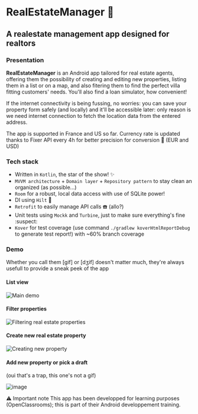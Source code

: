 # RealEstateManager :city_sunrise:
## A realestate management app designed for realtors

### Presentation
**RealEstateManager** is an Android app tailored for real estate agents, offering them the possibility of creating and editing new properties, listing them in a list or on a map, and also fitering them to find the perfect villa fitting customers' needs. You'll also find a loan simulator, how convenient!

If the internet connectivity is being fussing, no worries: you can save your property form safely (and locally) and it'll be accessible later: only reason is we need internet connection to fetch the location data from the entered address.

The app is supported in France and US so far. Currency rate is updated thanks to Fixer API every 4h for better precision for conversion 💱 (EUR and USD)

### Tech stack
* Written in `Kotlin`, the star of the show! ✨
* `MVVM architecture` + `Domain layer` + `Repository pattern` to stay clean an organized (as possible...)
* `Room` for a robust, local data access with use of SQLite power! 
* DI using `Hilt` :syringe:
* `Retrofit` to easily manage API calls :phone: (allo?)
* Unit tests using `Mockk` and `Turbine`, just to make sure everything's fine :suspect:
* `Kover` for test coverage (use command `./gradlew koverHtmlReportDebug` to generate test report!) with ~60% branch coverage

### Demo 
Whether you call them [gif] or [dʒif] doesn't matter much, they're always usefull to provide a sneak peek of the app

#### List view

![Main demo](https://github.com/Emilie-Plk/RealEstateManager/assets/96174269/a0f3bd27-e1b2-487a-b716-77d6e122e7dc)


#### Filter properties

![Filtering real estate properties](https://github.com/Emilie-Plk/RealEstateManager/assets/96174269/e4a8d588-0414-48bf-8a69-23eb040a021a)


#### Create new real estate property

![Creating new property](https://github.com/Emilie-Plk/RealEstateManager/assets/96174269/cbbcd0cf-250e-4a13-aec8-13bb4f093cd7)


#### Add new property or pick a draft 
(oui that's a trap, this one's not a gif)

![image](https://github.com/Emilie-Plk/RealEstateManager/assets/96174269/94ff0f46-ccbd-4576-a25a-bd18bf0654a8)

⚠️ Important note
This app has been developped for learning purposes (OpenClassrooms); this is part of their Android developpement training.
